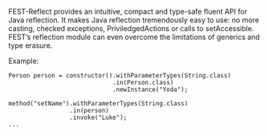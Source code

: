 FEST-Reflect provides an intuitive, compact and type-safe fluent API for Java reflection. It makes Java reflection tremendously easy to use: no more casting, checked exceptions, PriviledgedActions or calls to setAccessible. FEST’s reflection module can even overcome the limitations of generics and type erasure.

Example:

```
Person person = constructor().withParameterTypes(String.class)
                             .in(Person.class)
                             .newInstance("Yoda");
 
method("setName").withParameterTypes(String.class)
                 .in(person)
                 .invoke("Luke");
...
